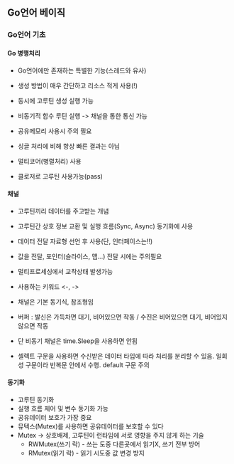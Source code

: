 ## Go언어 베이직

### Go언어 기초

#### Go 병행처리
- Go언어에만 존재하는 특별한 기능(스레드와 유사)
- 생성 방법이 매우 간단하고 리소스 적게 사용(!)
- 동시에 고루틴 생성 실행 가능
- 비동기적 함수 루틴 실행 -> 채널을 통한 통신 가능
- 공유메모리 사용시 주의 필요
- 싱글 처리에 비해 항상 빠른 결과는 아님

- 멀티코어(병렬처리) 사용
- 클로저로 고루틴 사용가능(pass)

#### 채널
- 고루틴끼리 데이터를 주고받는 개념
- 고루틴간 상호 정보 교환 및 실행 흐름(Sync, Async) 동기화에 사용
- 데이터 전달 자료형 선언 후 사용(단, 인터페이스는!!)
- 값을 전달, 포인터(슬라이스, 맵...) 전달 시에는 주의필요
- 멀티프로세싱에서 교착상태 발생가능
- 사용하는 키워드 <-, ->

- 채널은 기본 동기식, 참조형임
- 버퍼 : 발신은 가득차면 대기, 비어있으면 작동 / 수진은 비어있으면 대기, 비어있지 않으면 작동
- 단 비동기 채널은 time.Sleep을 사용하면 안됨

- 셀렉트 구문을 사용하면 수신받은 데이터 타입에 따라 처리를 분리할 수 있음. 일회성 구문이라 반복문 안에서 수행. default 구문 주의

#### 동기화
- 고루틴 동기화
- 실행 흐름 제어 및 변수 동기화 가능
- 공유데이터 보호가 가장 중요
- 뮤텍스(Mutex)를 사용하면 공유데이터를 보호할 수 있다
- Mutex -> 상호배제, 고루틴이 런타임에 서로 영향을 주지 않게 하는 기술
	- RWMutex(쓰기 락) - 쓰는 도중 다른곳에서 읽기X, 쓰기 전부 방어
	- RMutex(읽기 락) - 읽기 시도중 값 변경 방지

